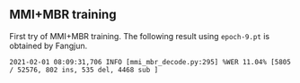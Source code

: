 ## MMI+MBR training
First try of MMI+MBR training. The following result using
`epoch-9.pt` is obtained by Fangjun.

```
2021-02-01 08:09:31,706 INFO [mmi_mbr_decode.py:295] %WER 11.04% [5805 / 52576, 802 ins, 535 del, 4468 sub ]
```
